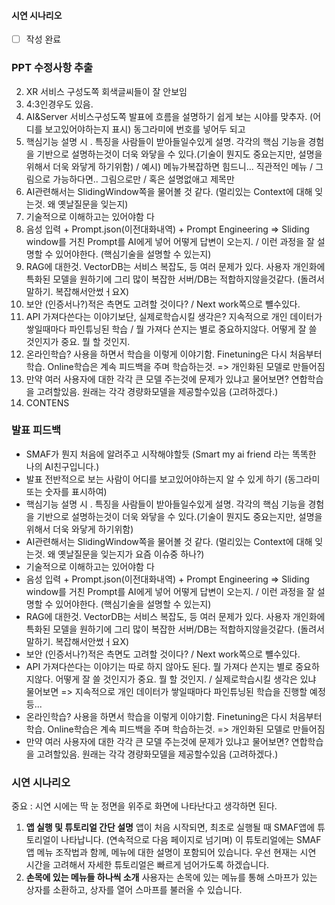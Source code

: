 #### 시연 시나리오
- [ ] 작성 완료
### PPT 수정사항 추출
2. XR 서비스 구성도쪽 회색글씨들이 잘 안보임
3. 4:3인경우도 있음.
4. AI&Server 서비스구성도쪽 발표에 흐름을 설명하기 쉽게 보는 시야를 맞추자. (어디를 보고있어야하는지 표시)  동그라미에 번호를 넣어두 되고
5. 핵심기능 설명 시 . 특징을 사람들이 받아들일수있게 설명. 
   각각의 핵심 기능을 경험을 기반으로 설명하는것이 더욱 와닿을 수 있다.(기술이 뭔지도 중요는지만, 설명을 위해서 더욱 와닿게 하기위함) / 예시) 메뉴가복잡하면 힘드니... 직관적인 메뉴
   / 그림으로 가능하다면.. 그림으로만  / 혹은 설명없애고 제목만
6. AI관련해서는 SlidingWindow쪽을 물어볼 것 같다. (멀리있는 Context에 대해 잊는것. 왜 옛날질문을 잊는지)
7. 기술적으로 이해하고는 있어야함 다
8. 음성 입력 + Prompt.json(이전대화내역) + Prompt Engineering => Sliding window를 거친 Prompt를 AI에게 넣어 어떻게 답변이 오는지. / 이런 과정을 잘 설명할 수 있어야한다. (핵심기술을 설명할 수 있는지)
9. RAG에 대한것. VectorDB는 서비스 복잡도, 등 여러 문제가 있다. 사용자 개인화에 특화된 모델을 원하기에 그리 많이 복잡한 서버/DB는 적합하지않을것같다. (돌려서 말하기. 복잡해서안썼ㅓ요X)
10. 보안 (인증서나?)적은 측면도 고려할 것이다? / Next work쪽으로 뺼수있다.
11. API 가져다쓴다는 이야기보단, 실제로학습시킬 생각은? 지속적으로 개인 데이터가 쌓일때마다 파인튜닝된 학습 / 뭘 가져다 쓴지는 별로 중요하지않다. 어떻게 잘 쓸 것인지가 중요. 뭘 할 것인지.
12. 온라인학습? 사용을 하면서 학습을 이렇게 이야기함. Finetuning은 다시 처음부터 학습. Online학습은 계속 피드백을 주며 학습하는것. => 개인화된 모델로 만들어짐
13. 만약 여러 사용자에 대한 각각 큰 모델 주는것에 문제가 있냐고 물어보면? 연합학습을 고려할있음. 원래는 각각 경량화모델을 제공할수있음 (고려하겠다.)
14. CONTENS
### 발표 피드백
- SMAF가 뭔지 처음에 알려주고 시작해야할듯 (Smart my ai friend 라는 똑똑한 나의 AI친구입니다.)
- 발표 전반적으로 보는 사람이 어디를 보고있어야하는지 알 수 있게 하기 (동그라미 또는 숫자를 표시하여)
- 핵심기능 설명 시 . 특징을 사람들이 받아들일수있게 설명.  각각의 핵심 기능을 경험을 기반으로 설명하는것이 더욱 와닿을 수 있다.(기술이 뭔지도 중요는지만, 설명을 위해서 더욱 와닿게 하기위함)
- AI관련해서는 SlidingWindow쪽을 물어볼 것 같다. (멀리있는 Context에 대해 잊는것. 왜 옛날질문을 잊는지가 요즘 이슈중 하나?)
- 기술적으로 이해하고는 있어야함 다
- 음성 입력 + Prompt.json(이전대화내역) + Prompt Engineering => Sliding window를 거친 Prompt를 AI에게 넣어 어떻게 답변이 오는지. / 이런 과정을 잘 설명할 수 있어야한다. (핵심기술을 설명할 수 있는지)
- RAG에 대한것. VectorDB는 서비스 복잡도, 등 여러 문제가 있다. 사용자 개인화에 특화된 모델을 원하기에 그리 많이 복잡한 서버/DB는 적합하지않을것같다. (돌려서 말하기. 복잡해서안썼ㅓ요X)
- 보안 (인증서나?)적은 측면도 고려할 것이다? / Next work쪽으로 뺼수있다.
- API 가져다쓴다는 이야기는 따로 하지 않아도 된다. 뭘 가져다 쓴지는 별로 중요하지않다. 어떻게 잘 쓸 것인지가 중요. 뭘 할 것인지. / 실제로학습시킬 생각은 있냐 물어보면 => 지속적으로 개인 데이터가 쌓일때마다 파인튜닝된 학습을 진행할 예정 등...
- 온라인학습? 사용을 하면서 학습을 이렇게 이야기함. Finetuning은 다시 처음부터 학습. Online학습은 계속 피드백을 주며 학습하는것. => 개인화된 모델로 만들어짐
- 만약 여러 사용자에 대한 각각 큰 모델 주는것에 문제가 있냐고 물어보면? 연합학습을 고려할있음. 원래는 각각 경량화모델을 제공할수있음 (고려하겠다.)

### 시연 시나리오
중요 : 시연 시에는 딱 눈 정면을 위주로 화면에 나타난다고 생각하면 된다.
1) **앱 실행 및 튜토리얼 간단 설명**
   앱이 처음 시작되면, 최초로 실행될 때 SMAF앱에 튜토리얼이 나타납니다. 
   (연속적으로 다음 페이지로 넘기며) 이 튜토리얼에는 SMAF 앱 메뉴 조작법과 함께, 메뉴에 대한 설명이 포함되어 있습니다. 우선 현재는 시연 시간을 고려해서 자세한 튜토리얼은 빠르게 넘어가도록 하겠습니다.
2) **손목에 있는 메뉴들 하나씩 소개**
   사용자는 손목에 있는 메뉴를 통해 스마프가 있는 상자를 소환하고, 상자를 열어 스마프를 불러올 수 있습니다.